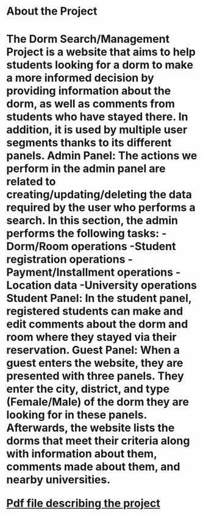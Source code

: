 <h1> About the Project <h1/>
The Dorm Search/Management Project is a website that aims to help students looking for a dorm to make a more informed decision by providing information about the dorm, as well as comments from students who have stayed there. In addition, it is used by multiple user segments thanks to its different panels.
Admin Panel:
The actions we perform in the admin panel are related to creating/updating/deleting the data required by the user who performs a search. In this section, the admin performs the following tasks:
-Dorm/Room operations
-Student registration operations
-Payment/Installment operations
-Location data
-University operations
Student Panel:
In the student panel, registered students can make and edit comments about the dorm and room where they stayed via their reservation.
Guest Panel:
When a guest enters the website, they are presented with three panels. They enter the city, district, and type (Female/Male) of the dorm they are looking for in these panels. Afterwards, the website lists the dorms that meet their criteria along with information about them, comments made about them, and nearby universities.


[Pdf file describing the project](https://drive.google.com/file/d/1lsmT-Jy3bPJ5jExzy06CnKNAracH7aft/view?usp=share_link)
